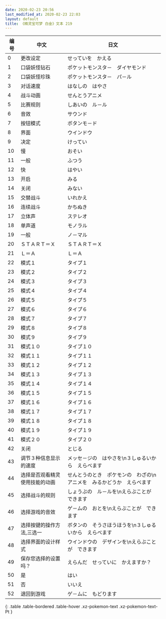 ```yaml
---
date: 2020-02-23 20:56
last_modified_at: 2020-02-23 22:03
layout: default
title: 《精灵宝可梦 白金》文本 219
---
```

| 编号 | 中文 | 日文 |
| ---- | ---- | ---- |
| 0 | 更改设定 | せっていを　かえる |
| 1 | 口袋妖怪钻石 | ポケットモンスタ－　ダイヤモンド |
| 2 | 口袋妖怪珍珠 | ポケットモンスタ－　パ－ル |
| 3 | 对话速度 | はなしの　はやさ |
| 4 | 战斗动画 | せんとうアニメ |
| 5 | 比赛规则 | しあいの　ル－ル |
| 6 | 音效 | サウンド |
| 7 | 按钮模式 | ボタンモ－ド |
| 8 | 界面 | ウインドウ |
| 9 | 决定 | けってい |
| 10 | 慢 | おそい |
| 11 | 一般 | ふつう |
| 12 | 快 | はやい |
| 13 | 开启 | みる |
| 14 | 关闭 | みない |
| 15 | 交替战斗 | いれかえ |
| 16 | 连续战斗 | かちぬき |
| 17 | 立体声 | ステレオ |
| 18 | 单声道 | モノラル |
| 19 | 一般 | ノ－マル |
| 20 | ＳＴＡＲＴ＝Ｘ | ＳＴＡＲＴ＝Ｘ |
| 21 | Ｌ＝Ａ | Ｌ＝Ａ |
| 22 | 模式１ | タイプ１ |
| 23 | 模式２ | タイプ２ |
| 24 | 模式３ | タイプ３ |
| 25 | 模式４ | タイプ４ |
| 26 | 模式５ | タイプ５ |
| 27 | 模式６ | タイプ６ |
| 28 | 模式７ | タイプ７ |
| 29 | 模式８ | タイプ８ |
| 30 | 模式９ | タイプ９ |
| 31 | 模式１０ | タイプ１０ |
| 32 | 模式１１ | タイプ１１ |
| 33 | 模式１２ | タイプ１２ |
| 34 | 模式１３ | タイプ１３ |
| 35 | 模式１４ | タイプ１４ |
| 36 | 模式１５ | タイプ１５ |
| 37 | 模式１６ | タイプ１６ |
| 38 | 模式１７ | タイプ１７ |
| 39 | 模式１８ | タイプ１８ |
| 40 | 模式１９ | タイプ１９ |
| 41 | 模式２０ | タイプ２０ |
| 42 | 关闭 | とじる |
| 43 | 调节３种信息显示的速度 | メッセ－ジの　はやさを\n３しゅるいから　えらべます |
| 44 | 选择是否观看精灵使用技能的动画 | せんとうのとき　ポケモンの　わざの\nアニメを　みるかどうか　えらべます |
| 45 | 选择战斗的规则 | しょうぶの　ル－ルを\nえらぶことが　できます |
| 46 | 选择游戏的音效 | ゲ－ムの　おとを\nえらぶことが　できます |
| 47 | 选择按键的操作方法,三选一 | ボタンの　そうさほうほうを\n３しゅるいから　えらべます |
| 48 | 选择界面的设计样式 | ウインドウの　デザインを\nえらぶことが　できます |
| 49 | 保存您选择的设置吗？ | えらんだ　せっていに　かえますか？ |
| 50 | 是 | はい |
| 51 | 否 | いいえ |
| 52 | 退回到游戏 | ゲ－ムに　もどります |
{: .table .table-bordered .table-hover .xz-pokemon-text .xz-pokemon-text-Pt }